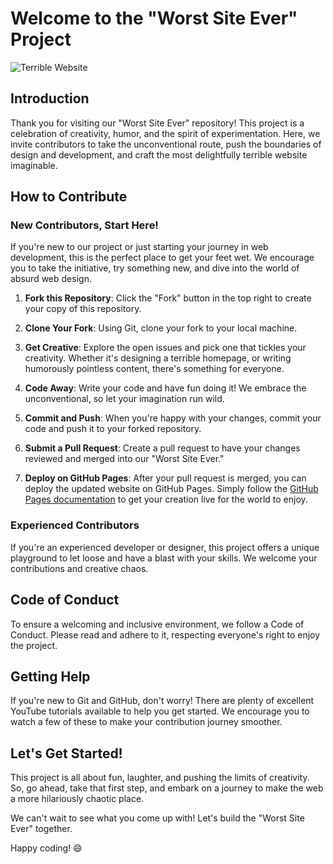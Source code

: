 # Welcome to the "Worst Site Ever" Project

![Terrible Website](https://media2.giphy.com/media/ITk4o4gUrBI9HvZaUm/200w.gif?cid=6c09b952ag6a6fxbd8lnpvpsqmzaedemqoewxwc5a5eft1on&ep=v1_videos_search&rid=200w.gif&ct=v)

## Introduction

Thank you for visiting our "Worst Site Ever" repository! This project is a celebration of creativity, humor, and the spirit of experimentation. Here, we invite contributors to take the unconventional route, push the boundaries of design and development, and craft the most delightfully terrible website imaginable.

## How to Contribute

### New Contributors, Start Here!

If you're new to our project or just starting your journey in web development, this is the perfect place to get your feet wet. We encourage you to take the initiative, try something new, and dive into the world of absurd web design.

1. **Fork this Repository**: Click the "Fork" button in the top right to create your copy of this repository.

2. **Clone Your Fork**: Using Git, clone your fork to your local machine.

3. **Get Creative**: Explore the open issues and pick one that tickles your creativity. Whether it's designing a terrible homepage, or writing humorously pointless content, there's something for everyone.

4. **Code Away**: Write your code and have fun doing it! We embrace the unconventional, so let your imagination run wild.

5. **Commit and Push**: When you're happy with your changes, commit your code and push it to your forked repository.

6. **Submit a Pull Request**: Create a pull request to have your changes reviewed and merged into our "Worst Site Ever."

7. **Deploy on GitHub Pages**: After your pull request is merged, you can deploy the updated website on GitHub Pages. Simply follow the [GitHub Pages documentation](https://docs.github.com/en/pages) to get your creation live for the world to enjoy.

### Experienced Contributors

If you're an experienced developer or designer, this project offers a unique playground to let loose and have a blast with your skills. We welcome your contributions and creative chaos.

## Code of Conduct

To ensure a welcoming and inclusive environment, we follow a Code of Conduct. Please read and adhere to it, respecting everyone's right to enjoy the project.

## Getting Help

If you're new to Git and GitHub, don't worry! There are plenty of excellent YouTube tutorials available to help you get started. We encourage you to watch a few of these to make your contribution journey smoother.

## Let's Get Started!

This project is all about fun, laughter, and pushing the limits of creativity. So, go ahead, take that first step, and embark on a journey to make the web a more hilariously chaotic place.

We can't wait to see what you come up with! Let's build the "Worst Site Ever" together.

Happy coding! 😄
